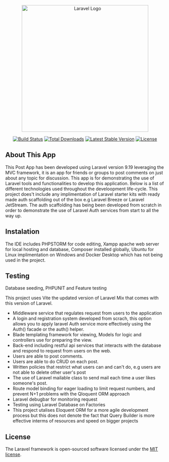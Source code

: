 <p align="center"><a href="https://laravel.com" target="_blank"><img src="https://raw.githubusercontent.com/laravel/art/master/logo-lockup/5%20SVG/2%20CMYK/1%20Full%20Color/laravel-logolockup-cmyk-red.svg" width="400" alt="Laravel Logo"></a></p>

<p align="center">
<a href="https://travis-ci.org/laravel/framework"><img src="https://travis-ci.org/laravel/framework.svg" alt="Build Status"></a>
<a href="https://packagist.org/packages/laravel/framework"><img src="https://img.shields.io/packagist/dt/laravel/framework" alt="Total Downloads"></a>
<a href="https://packagist.org/packages/laravel/framework"><img src="https://img.shields.io/packagist/v/laravel/framework" alt="Latest Stable Version"></a>
<a href="https://packagist.org/packages/laravel/framework"><img src="https://img.shields.io/packagist/l/laravel/framework" alt="License"></a>
</p>

## About This App

This Post App has been developed using Laravel version 9.19 leveraging the MVC framework, it is an app for friends or groups to post comments on just about any topic for discussion.  This app is for demonstrating the use of Laravel tools and functionalities to develop this application.  Below is a list of different technologies used throughout the develoopment life-cycle.  This project does't include any implimentation of Laravel starter kits with ready made auth scaffolding out of the box e.g Laravel Breeze or Laravel JetStream. The auth scaffolding has being been developed from scratch in order to demonstrate the use of Laravel Auth services from start to all the way up.
## Instalation
The IDE includes PHPSTORM for code editing, Xampp apache web server for local hosting and database, Composer installed globally, Ubuntu for Linux implimentation on Windows and Docker Desktop which has not being used in the project.

## Testing 
Database seeding, PHPUNIT and Feature testing

This project uses Vite the updated version of Laravel Mix that comes with this version of Laravel.
- Middleware service that regulates request from users to the application
- A login and registration system developed from scrach, this option allows you to apply laravel Auth service more effectively using the Auth() facade or the auth() helper.
- Blade templating framework for viewing, Models for logic and controllers use for preparing the view.
- Back-end including restful api services that interacts with the database and respond to request from users on the web.
- Users are able to post comments.
- Users are able to do CRUD on each post.
- Written policies that restrict what users can and can't do, e.g users are not able to delete other user's post
- The use of Laravel mailable class to send mail each time a user likes someone's post.
- Route model binding for eager loading to limit request numbers, and prevent N+1 problems with the Qloquent ORM approach
- Laravel debugbar for monitoring request 
- Testing using Laravel Database on Factories
- This project utalises Eloquent ORM for a more agile development process but this does not denote the fact that Query Builder is more effective interms of resources and speed on bigger projects

## License

The Laravel framework is open-sourced software licensed under the [MIT license](https://opensource.org/licenses/MIT).
